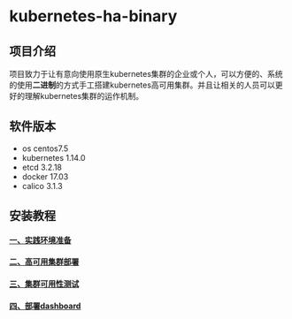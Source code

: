 # kubernetes-ha-binary

## 项目介绍
项目致力于让有意向使用原生kubernetes集群的企业或个人，可以方便的、系统的使用**二进制**的方式手工搭建kubernetes高可用集群。并且让相关的人员可以更好的理解kubernetes集群的运作机制。

## 软件版本
- os centos7.5
- kubernetes 1.14.0
- etcd 3.2.18
- docker 17.03
- calico 3.1.3

## 安装教程
#### [一、实践环境准备][1]
#### [二、高可用集群部署][2]
#### [三、集群可用性测试][3]
#### [四、部署dashboard][4]

[1]:https://github.com/coderTomato/kubernetes-ha-binary/blob/master/docs/1-prepare.md
[2]:https://github.com/coderTomato/kubernetes-ha-binary/blob/master/docs/2-ha-deploy.md
[3]:https://github.com/coderTomato/kubernetes-ha-binary/blob/master/docs/3-test.md
[4]:https://github.com/coderTomato/kubernetes-ha-binary/blob/master/docs/4-dashboard.md
